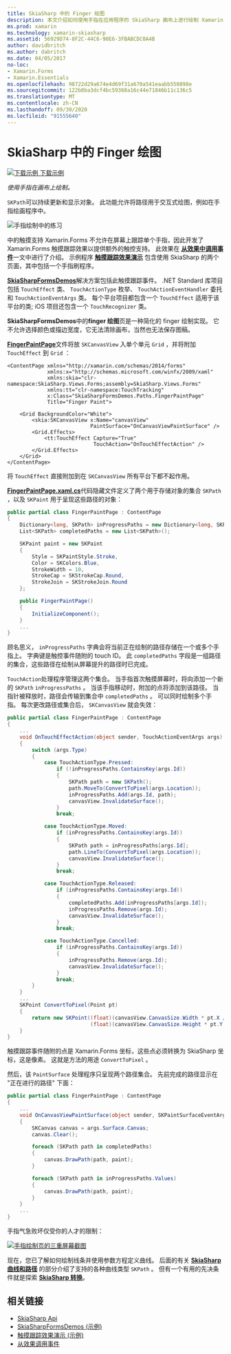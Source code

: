 ```yaml
---
title: SkiaSharp 中的 Finger 绘图
description: 本文介绍如何使用手指在应用程序的 SkiaSharp 画布上进行绘制 Xamarin.Forms ，并使用示例代码对此进行演示。
ms.prod: xamarin
ms.technology: xamarin-skiasharp
ms.assetid: 56929D74-8F2C-44C6-90E6-3FBABCDC0A4B
author: davidbritch
ms.author: dabritch
ms.date: 04/05/2017
no-loc:
- Xamarin.Forms
- Xamarin.Essentials
ms.openlocfilehash: 98722d29a674e4d69f31a670a541eaabb550898e
ms.sourcegitcommit: 122b8ba3dcf4bc59368a16c44e71846b11c136c5
ms.translationtype: MT
ms.contentlocale: zh-CN
ms.lasthandoff: 09/30/2020
ms.locfileid: "91555640"
---
```

# <a name="finger-painting-in-skiasharp"></a>SkiaSharp 中的 Finger 绘图

[![下载示例](~/media/shared/download.png) 下载示例](https://docs.microsoft.com/samples/xamarin/xamarin-forms-samples/skiasharpforms-demos)

_使用手指在画布上绘制。_

`SKPath`可以持续更新和显示对象。 此功能允许将路径用于交互式绘图，例如在手指绘画程序中。

![手指绘制中的练习](finger-paint-images/fingerpaintsample.png)

中的触摸支持 Xamarin.Forms 不允许在屏幕上跟踪单个手指，因此开发了 Xamarin.Forms 触摸跟踪效果以提供额外的触控支持。 此效果在 [**从效果中调用事件**](~/xamarin-forms/app-fundamentals/effects/touch-tracking.md)一文中进行了介绍。 示例程序 [**触摸跟踪效果演示**](/samples/xamarin/xamarin-forms-samples/effects-touchtrackingeffect/) 包含使用 SkiaSharp 的两个页面，其中包括一个手指刷程序。

[**SkiaSharpFormsDemos**](/samples/xamarin/xamarin-forms-samples/skiasharpforms-demos)解决方案包括此触摸跟踪事件。 .NET Standard 库项目包括 `TouchEffect` 类、 `TouchActionType` 枚举、 `TouchActionEventHandler` 委托和 `TouchActionEventArgs` 类。 每个平台项目都包含一个 `TouchEffect` 适用于该平台的类; iOS 项目还包含一个 `TouchRecognizer` 类。

**SkiaSharpFormsDemos**中的**finger 绘图**页是一种简化的 finger 绘制实现。 它不允许选择颜色或描边宽度，它无法清除画布，当然也无法保存图稿。

[**FingerPaintPage**](https://github.com/xamarin/xamarin-forms-samples/blob/master/SkiaSharpForms/Demos/Demos/SkiaSharpFormsDemos/Paths/FingerPaintPage.xaml)文件将放 `SKCanvasView` 入单个单元 `Grid` ，并将附加 `TouchEffect` 到 `Grid` ：

```xaml
<ContentPage xmlns="http://xamarin.com/schemas/2014/forms"
             xmlns:x="http://schemas.microsoft.com/winfx/2009/xaml"
             xmlns:skia="clr-namespace:SkiaSharp.Views.Forms;assembly=SkiaSharp.Views.Forms"
             xmlns:tt="clr-namespace:TouchTracking"
             x:Class="SkiaSharpFormsDemos.Paths.FingerPaintPage"
             Title="Finger Paint">

    <Grid BackgroundColor="White">
        <skia:SKCanvasView x:Name="canvasView"
                           PaintSurface="OnCanvasViewPaintSurface" />
        <Grid.Effects>
            <tt:TouchEffect Capture="True"
                            TouchAction="OnTouchEffectAction" />
        </Grid.Effects>
    </Grid>
</ContentPage>
```

将 `TouchEffect` 直接附加到在 `SKCanvasView` 所有平台下都不起作用。

[**FingerPaintPage.xaml.cs**](https://github.com/xamarin/xamarin-forms-samples/blob/master/SkiaSharpForms/Demos/Demos/SkiaSharpFormsDemos/Paths/FingerPaintPage.xaml.cs)代码隐藏文件定义了两个用于存储对象的集合 `SKPath` ，以及 `SKPaint` 用于呈现这些路径的对象：

```csharp
public partial class FingerPaintPage : ContentPage
{
    Dictionary<long, SKPath> inProgressPaths = new Dictionary<long, SKPath>();
    List<SKPath> completedPaths = new List<SKPath>();

    SKPaint paint = new SKPaint
    {
        Style = SKPaintStyle.Stroke,
        Color = SKColors.Blue,
        StrokeWidth = 10,
        StrokeCap = SKStrokeCap.Round,
        StrokeJoin = SKStrokeJoin.Round
    };

    public FingerPaintPage()
    {
        InitializeComponent();
    }
    ...
}
```

顾名思义， `inProgressPaths` 字典会将当前正在绘制的路径存储在一个或多个手指上。 字典键是触控事件随附的 touch ID。 此 `completedPaths` 字段是一组路径的集合，这些路径在绘制从屏幕提升的路径时已完成。

`TouchAction`处理程序管理这两个集合。 当手指首次触摸屏幕时，将向添加一个新的 `SKPath` `inProgressPaths` 。 当该手指移动时，附加的点将添加到该路径。 当指针被释放时，路径会传输到集合中 `completedPaths` 。 可以同时绘制多个手指。 每次更改路径或集合后， `SKCanvasView` 就会失效：

```csharp
public partial class FingerPaintPage : ContentPage
{
    ...
    void OnTouchEffectAction(object sender, TouchActionEventArgs args)
    {
        switch (args.Type)
        {
            case TouchActionType.Pressed:
                if (!inProgressPaths.ContainsKey(args.Id))
                {
                    SKPath path = new SKPath();
                    path.MoveTo(ConvertToPixel(args.Location));
                    inProgressPaths.Add(args.Id, path);
                    canvasView.InvalidateSurface();
                }
                break;

            case TouchActionType.Moved:
                if (inProgressPaths.ContainsKey(args.Id))
                {
                    SKPath path = inProgressPaths[args.Id];
                    path.LineTo(ConvertToPixel(args.Location));
                    canvasView.InvalidateSurface();
                }
                break;

            case TouchActionType.Released:
                if (inProgressPaths.ContainsKey(args.Id))
                {
                    completedPaths.Add(inProgressPaths[args.Id]);
                    inProgressPaths.Remove(args.Id);
                    canvasView.InvalidateSurface();
                }
                break;

            case TouchActionType.Cancelled:
                if (inProgressPaths.ContainsKey(args.Id))
                {
                    inProgressPaths.Remove(args.Id);
                    canvasView.InvalidateSurface();
                }
                break;
        }
    }
    ...
    SKPoint ConvertToPixel(Point pt)
    {
        return new SKPoint((float)(canvasView.CanvasSize.Width * pt.X / canvasView.Width),
                           (float)(canvasView.CanvasSize.Height * pt.Y / canvasView.Height));
    }
}
```

触摸跟踪事件随附的点是 Xamarin.Forms 坐标，这些点必须转换为 SkiaSharp 坐标，这是像素。 这就是方法的用途 `ConvertToPixel` 。

然后，该 `PaintSurface` 处理程序只呈现两个路径集合。 先前完成的路径显示在 "正在进行的路径" 下面：

```csharp
public partial class FingerPaintPage : ContentPage
{
    ...
    void OnCanvasViewPaintSurface(object sender, SKPaintSurfaceEventArgs args)
    {
        SKCanvas canvas = args.Surface.Canvas;
        canvas.Clear();

        foreach (SKPath path in completedPaths)
        {
            canvas.DrawPath(path, paint);
        }

        foreach (SKPath path in inProgressPaths.Values)
        {
            canvas.DrawPath(path, paint);
        }
    }
    ...
}
```

手指气急败坏仅受你的人才的限制：

[![手指绘制页的三重屏幕截图](finger-paint-images/fingerpaint-small.png)](finger-paint-images/fingerpaint-large.png#lightbox "手指绘制页的三重屏幕截图")

现在，您已了解如何绘制线条并使用参数方程定义曲线。 后面的有关 [**SkiaSharp 曲线和路径**](../curves/index.md) 的部分介绍了支持的各种曲线类型 `SKPath` 。 但有一个有用的先决条件就是探索 [**SkiaSharp 转换**](../transforms/index.md)。

## <a name="related-links"></a>相关链接

- [SkiaSharp Api](/dotnet/api/skiasharp)
- [SkiaSharpFormsDemos (示例) ](/samples/xamarin/xamarin-forms-samples/skiasharpforms-demos)
- [触摸跟踪效果演示 (示例) ](/samples/xamarin/xamarin-forms-samples/effects-touchtrackingeffect/)
- [从效果调用事件](~/xamarin-forms/app-fundamentals/effects/touch-tracking.md)